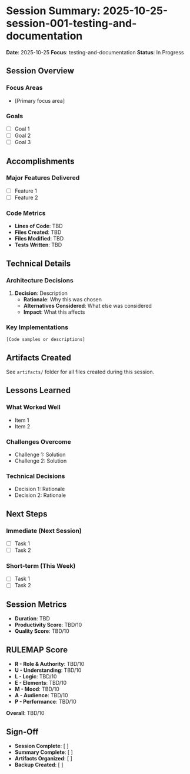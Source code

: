 # Session Summary: 2025-10-25-session-001-testing-and-documentation

**Date**: 2025-10-25
**Focus**: testing-and-documentation
**Status**: In Progress

## Session Overview

### Focus Areas
- [Primary focus area]

### Goals
- [ ] Goal 1
- [ ] Goal 2
- [ ] Goal 3

## Accomplishments

### Major Features Delivered
- [ ] Feature 1
- [ ] Feature 2

### Code Metrics
- **Lines of Code**: TBD
- **Files Created**: TBD
- **Files Modified**: TBD
- **Tests Written**: TBD

## Technical Details

### Architecture Decisions
1. **Decision**: Description
   - **Rationale**: Why this was chosen
   - **Alternatives Considered**: What else was considered
   - **Impact**: What this affects

### Key Implementations
```
[Code samples or descriptions]
```

## Artifacts Created

See `artifacts/` folder for all files created during this session.

## Lessons Learned

### What Worked Well
- Item 1
- Item 2

### Challenges Overcome
- Challenge 1: Solution
- Challenge 2: Solution

### Technical Decisions
- Decision 1: Rationale
- Decision 2: Rationale

## Next Steps

### Immediate (Next Session)
- [ ] Task 1
- [ ] Task 2

### Short-term (This Week)
- [ ] Task 1
- [ ] Task 2

## Session Metrics

- **Duration**: TBD
- **Productivity Score**: TBD/10
- **Quality Score**: TBD/10

## RULEMAP Score

- **R - Role & Authority**: TBD/10
- **U - Understanding**: TBD/10
- **L - Logic**: TBD/10
- **E - Elements**: TBD/10
- **M - Mood**: TBD/10
- **A - Audience**: TBD/10
- **P - Performance**: TBD/10

**Overall**: TBD/10

## Sign-Off

- **Session Complete**: [ ]
- **Summary Complete**: [ ]
- **Artifacts Organized**: [ ]
- **Backup Created**: [ ]
